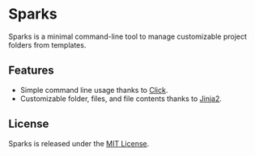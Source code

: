 # Sparks
<!-- insert badges here -->
Sparks is a minimal command-line tool to manage customizable project folders from templates.

## Features
* Simple command line usage thanks to [Click](https://click.palletsprojects.com).
* Customizable folder, files, and file contents thanks to [Jinja2](http://jinja.pocoo.org).

<!--
## Table of Contents
Optionally, include a table of contents in order to allow other people to quickly navigate especially long or detailed READMEs.
-->
<!--
## Installation
Installation is the next section in an effective README. Tell other users how to install your project locally. Optionally, include a gif to make the process even more clear for other people.
-->
<!--
## Usage
-->
<!--
## Contributing
For guidance on setting up a development environment and how to make a contribution to Sparks, see the [contributing guidelines](https://github.com/binaryart/sparks).
-->
<!--
## Credits
Include a section for credits in order to highlight and link to the authors of your project.
-->

## License
Sparks is released under the [MIT License](https://opensource.org/licenses/MIT).

